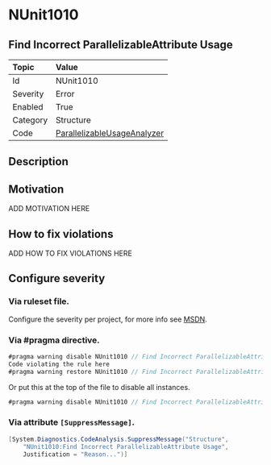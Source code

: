# NUnit1010
## Find Incorrect ParallelizableAttribute Usage

| Topic    | Value
| :--      | :--
| Id       | NUnit1010
| Severity | Error
| Enabled  | True
| Category | Structure
| Code     | [ParallelizableUsageAnalyzer](https://github.com/nunit/nunit.analyzers/blob/master/src/nunit.analyzers/ParallelizableUsage/ParallelizableUsageAnalyzer.cs)


## Description



## Motivation

ADD MOTIVATION HERE

## How to fix violations

ADD HOW TO FIX VIOLATIONS HERE

<!-- start generated config severity -->
## Configure severity

### Via ruleset file.

Configure the severity per project, for more info see [MSDN](https://msdn.microsoft.com/en-us/library/dd264949.aspx).

### Via #pragma directive.
```C#
#pragma warning disable NUnit1010 // Find Incorrect ParallelizableAttribute Usage
Code violating the rule here
#pragma warning restore NUnit1010 // Find Incorrect ParallelizableAttribute Usage
```

Or put this at the top of the file to disable all instances.
```C#
#pragma warning disable NUnit1010 // Find Incorrect ParallelizableAttribute Usage
```

### Via attribute `[SuppressMessage]`.

```C#
[System.Diagnostics.CodeAnalysis.SuppressMessage("Structure", 
    "NUnit1010:Find Incorrect ParallelizableAttribute Usage", 
    Justification = "Reason...")]
```
<!-- end generated config severity -->

